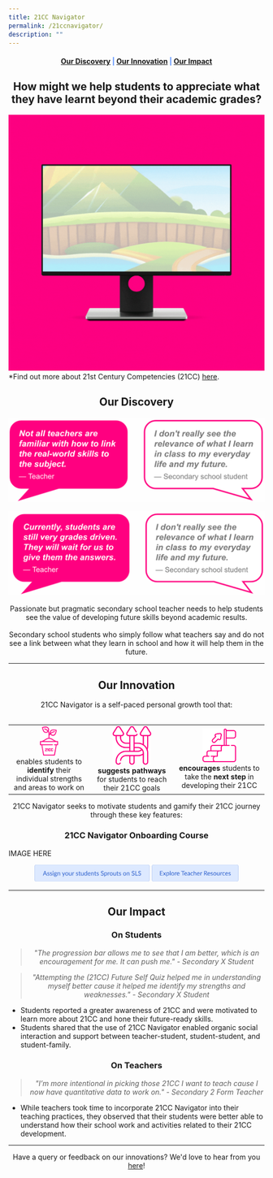 ```yaml
---
title: 21CC Navigator
permalink: /21ccnavigator/
description: ""
---
```

<center><h4 style="color:#578ffe;"><a href="#discovery">Our Discovery</a>  |  <a href="#innovation">Our Innovation</a>  |  <a href="#impact">Our Impact</a></h4></center>

<center><h2>How might we help students to appreciate what they have learnt beyond their academic grades?</h2></center>

![Welcome to 21CC Navigator](/images/21CC%20Navigator/21cc%20navigator%20featured%20image.gif)
*Find out more about 21st Century Competencies (21CC) <a rel="noopener noreferrer" target="_blank" href="https://www.moe.gov.sg/education-in-sg/21st-century-competencies">here</a>.

<center><h2 id="discovery">Our Discovery</h2></center>

![Why 21CC Navigator?](/images/21CC%20Navigator/why%2021cc%20navigator.png)

![Why 21CC Navigator?](/images/21CC%20Navigator/why%2021cc%20navigator%202.png)

<center>Passionate but pragmatic secondary school teacher needs to help students see the value of developing future skills beyond academic results. 
<br><br>
Secondary school students who simply follow what teachers say and do not see a link between what they learn in school and how it will help them in the future.
</center>

-----------------

<center><h2 id="innovation">Our Innovation</h2></center>
<center>21CC Navigator is a self-paced personal growth tool that:<br><br>
<div style="overflow-x:auto;">
<table>
	<tbody>
		<tr>
			<td style="text-align: center"><img src="/images/21CC%20Navigator/identify%20growth.png" style="width:25%"><br>enables students to <b>identify</b> their individual strengths and areas to work on</td>
			<td style="text-align: center"><img src="/images/21CC%20Navigator/pathways.png" style="width:50%"><br><b>suggests pathways</b> for students to reach their 21CC goals</td>
			<td style="text-align: center"><img src="/images/21CC%20Navigator/next%20step.png" style="width:40%"><br><b>encourages</b> students to take the <b>next step</b> in developing their 21CC</td>
		</tr>
	</tbody>
</table>
</div>
</center>

<center>21CC Navigator seeks to motivate students and gamify their 21CC journey through these key features:</center>


<center><h3>21CC Navigator Onboarding Course</h3></center>

IMAGE HERE

<center><a rel="noopener noreferrer" target="_blank" href="https://for.edu.sg/sprouts"><img style="width:45%; display: inline;" src="/images/Buttons/Assign%20your%20students%20Sprouts%20on%20SLS.png"></a>
<a rel="noopener noreferrer" target="_blank" href="/sprouts/teacher"><img style="width:34%; display: inline;" src="/images/Buttons/Explore%20Teacher%20Resources.png"></a></center>

------------------

<center><h2 id="impact">Our Impact</h2></center>

<h3><center>On Students</center></h3>

<center><blockquote><i>"The progression bar allows me to see that I am better, which is an encouragement for me. It can push me." - Secondary X Student</i></blockquote></center>

<center><blockquote><i>"Attempting the (21CC) Future Self Quiz helped me in understanding myself better cause it helped me identify my strengths and weaknesses." - Secondary X Student</i></blockquote></center>

<ul>
	<li>Students reported a greater awareness of 21CC and were motivated to learn more about 21CC and hone their future-ready skills.</li>
	<li>Students shared that the use of 21CC Navigator enabled organic social interaction and support between teacher-student, student-student, and student-family.</li>
	</ul>

<h3><center>On Teachers</center></h3>
<center><blockquote><i>"I’m more intentional in picking those 21CC I want to teach cause I now have quantitative data to work on." - Secondary 2 Form Teacher</i></blockquote></center>
<ul>
	<li>While teachers took time to incorporate 21CC Navigator into their teaching practices, they observed that their students were better able to understand how their school work and activities related to their 21CC development.</li>
</ul>

--------

<center>Have a query or feedback on our innovations? We'd love to hear from you <a href="/contact" target="_blank" rel="noopener noreferrer">here</a>!</center>